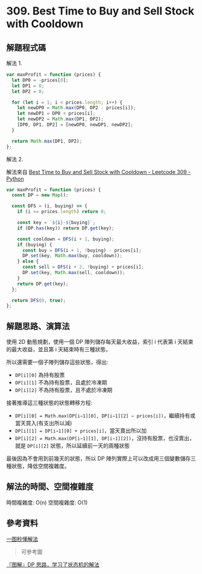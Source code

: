 # 309. Best Time to Buy and Sell Stock with Cooldown

## 解題程式碼

解法 1.

```javascript
var maxProfit = function (prices) {
  let DP0 = -prices[0];
  let DP1 = 0;
  let DP2 = 0;

  for (let i = 1; i < prices.length; i++) {
    let newDP0 = Math.max(DP0, DP2 - prices[i]);
    let newDP1 = DP0 + prices[i];
    let newDP2 = Math.max(DP1, DP2);
    [DP0, DP1, DP2] = [newDP0, newDP1, newDP2];
  }

  return Math.max(DP1, DP2);
};
```

解法 2.

解法來自 [Best Time to Buy and Sell Stock with Cooldown - Leetcode 309 - Python](https://youtu.be/I7j0F7AHpb8)

```javascript
var maxProfit = function (prices) {
  const DP = new Map();

  const DFS = (i, buying) => {
    if (i >= prices.length) return 0;

    const key = `${i}-${buying}`;
    if (DP.has(key)) return DP.get(key);

    const cooldown = DFS(i + 1, buying);
    if (buying) {
      const buy = DFS(i + 1, !buying) - prices[i];
      DP.set(key, Math.max(buy, cooldown));
    } else {
      const sell = DFS(i + 2, !buying) + prices[i];
      DP.set(key, Math.max(sell, cooldown));
    }
    return DP.get(key);
  };

  return DFS(0, true);
};
```

## 解題思路、演算法

使用 2D 動態規劃，使用一個 DP 陣列儲存每天最大收益，索引 i 代表第 i 天結束的最大收益，並且第 i 天結束時有三種狀態，

所以還需要一個子陣列儲存這些狀態，得出:

- `DP[i][0]` 為持有股票
- `DP[i][1]` 不為持有股票，且處於冷凍期
- `DP[i][2]` 不為持有股票，且不處於冷凍期

接著推導這三種狀態的狀態轉移方程:

- `DP[i][0] = Math.max(DP[i−1][0], DP[i−1][2] − prices[i])`，繼續持有或當天買入(有支出所以減)
- `DP[i][1] = DP[i−1][0] + prices[i]`，當天賣出所以加
- `DP[i][2] = Math.max(DP[i−1][1], DP[i−1][2])`，沒持有股票，也沒賣出，就是 `DP[i][2]` 狀態，所以延續前一天的兩種狀態

最後因為不會用到前幾天的狀態，所以 DP 陣列實際上可以改成用三個變數儲存三種狀態，降低空間複雜度。

## 解法的時間、空間複雜度

時間複雜度: O(n)
空間複雜度: O(1)

## 參考資料

[一图秒懂解法](https://leetcode.cn/problems/best-time-to-buy-and-sell-stock-with-cooldown/solutions/324121/yi-tu-miao-dong-jie-fa-by-zi-gei-zi-zu/)

> 可參考圖

[『图解』DP 思路，学习了状态机的解法](https://leetcode.cn/problems/best-time-to-buy-and-sell-stock-with-cooldown/solutions/323759/dp-zhuang-tai-de-ding-yi-you-liang-chong-fang-fa-b/)

